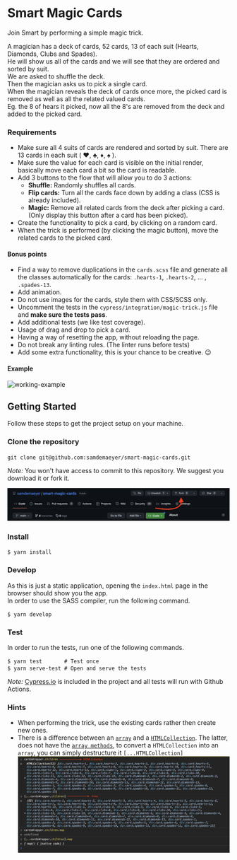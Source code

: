 # Smart Magic Cards

Join Smart by performing a simple magic trick.

A magician has a deck of cards, 52 cards, 13 of each suit (Hearts, Diamonds, Clubs and Spades).<br>
He will show us all of the cards and we will see that they are ordered and sorted by suit.<br>
We are asked to shuffle the deck.<br>
Then the magician asks us to pick a single card.<br>
When the magician reveals the deck of cards once more, the picked card is removed as well as all the related valued
cards.<br>
Eg. the 8 of hears it picked, now all the 8's are removed from the deck and added to the picked card.<br>

### Requirements

- Make sure all 4 suits of cards are rendered and sorted by suit. There are 13 cards in each suit ( ♥, ♣, ♦, ♠ ).
- Make sure the value for each card is visible on the initial render, basically move each card a bit so the card is readable.
- Add 3 buttons to the flow that will allow you to do 3 actions:
  - **Shuffle:** Randomly shuffles all cards.
  - **Flip cards:** Turn all the cards face down by adding a class (CSS is already included).
  - **Magic:** Remove all related cards from the deck after picking a card. (Only display this button after a card has been picked).
- Create the functionality to pick a card, by clicking on a random card.
- When the trick is performed (by clicking the magic button), move the related cards to the picked card.

#### Bonus points

- Find a way to remove duplications in the `cards.scss` file and generate all the classes automatically for the cards:
  `.hearts-1`, `.hearts-2`, ... , `.spades-13`.
- Add animation.
- Do not use images for the cards, style them with CSS/SCSS only.
- Uncomment the tests in the `cypress/integration/magic-trick.js` file and **make sure the tests pass**.
- Add additional tests (we like test coverage).
- Usage of drag and drop to pick a card.
- Having a way of resetting the app, without reloading the page.
- Do not break any linting rules. (The linter runs before tests)
- Add some extra functionality, this is your chance to be creative. 😉

#### Example

<img src="assets/working-example.gif" alt="working-example">

## Getting Started

Follow these steps to get the project setup on your machine.

### Clone the repository

```
git clone git@github.com:samdemaeyer/smart-magic-cards.git
```

_Note:_ You won't have access to commit to this repository. We suggest you download it or fork it.

<img src="assets/fork-example.png" alt="working-example" width="800">

### Install

```
$ yarn install
```

### Develop

As this is just a static application, opening the `index.html` page in the browser should show you the app.<br>
In order to use the SASS compiler, run the following command.

```
$ yarn develop
```

### Test

In order to run the tests, run one of the following commands.

```
$ yarn test       # Test once
$ yarn serve-test # Open and serve the tests
```

_Note:_ [Cypress.io](https://www.cypress.io/) is included in the project and all tests will run with Github Actions.

### Hints

- When performing the trick, use the existing cards rather then create new ones.
- There is a difference between an [`array`](https://developer.mozilla.org/en-US/docs/Web/JavaScript/Reference/Global_Objects/Array) and a
  [`HTMLCollection`](https://www.w3schools.com/js/js_htmldom_collections.asp). The latter, does not have the
  [`array methods`](https://developer.mozilla.org/en-US/docs/Web/JavaScript/Reference/Global_Objects/Array#Common_operations),
  to convert a `HTMLCollection` into an `array`, you can simply destructure it `[...HTMLCollection]`<br>
  <img src="assets/array-hint.png" width=700 alt="array-hint">
